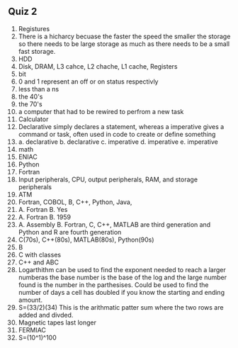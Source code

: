 ## **Quiz 2**
1. Registures  
2. There is a hicharcy becuase the faster the speed the smaller the storage so there needs to be large storage as much as there needs to be a small fast storage.  
3. HDD  
4. Disk, DRAM, L3 cahce, L2 chache, L1 cache, Registers  
5. bit  
6. 0 and 1 represent an off or on status respectivly  
7. less than a ns  
8. the 40's  
9. the 70's  
10. a computer that had to be rewired to perfrom a new task  
11. Calculator  
12. Declarative simply declares a statement, whereas a imperative gives a command or task, often used in code to create or define something  
13. a. declarative b. declarative c. imperative d. imperative e. imperative  
14. math  
15. ENIAC  
16. Python   
17. Fortran  
18. Input peripherals, CPU, output peripherals, RAM, and storage peripherals  
19. ATM  
20. Fortran, COBOL, B, C++, Python, Java,  
21. A. Fortran B. Yes  
22. A. Fortran B. 1959  
23. A. Assembly B. Fortran, C, C++, MATLAB are third generation and Python and R are fourth generation  
24. C(70s), C++(80s), MATLAB(80s), Python(90s)  
25. B  
26. C with classes  
27. C++ and ABC  
28. Logarthithm can be used to find the exponent needed to reach a larger numberas the base number is the base of the log and the large number found is the number in the parthesises. Could be used to find the number of days a cell has doubled if you know the starting and ending amount.  
29. S=(33/2)(34) This is the arithmatic patter sum where the two rows are added and divded. 
30. Magnetic tapes last longer  
31. FERMIAC  
32. S=(10^1)^100  
